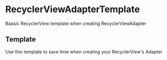 # RecyclerViewAdapterTemplate
Baasic RecyclerView template when creating RecyclerViewAdapter
## Template
Use this template to save time when creating your RecyclerView's Adapter
